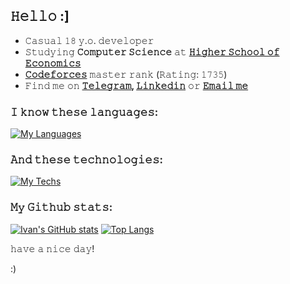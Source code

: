 ## 𝙷𝚎𝚕𝚕𝚘 :]

- 𝙲𝚊𝚜𝚞𝚊𝚕 𝟷𝟾 𝚢.𝚘. 𝚍𝚎𝚟𝚎𝚕𝚘𝚙𝚎𝚛
- 𝚂𝚝𝚞𝚍𝚢𝚒𝚗𝚐 **𝙲𝚘𝚖𝚙𝚞𝚝𝚎𝚛 𝚂𝚌𝚒𝚎𝚗𝚌𝚎** 𝚊𝚝 **[𝙷𝚒𝚐𝚑𝚎𝚛 𝚂𝚌𝚑𝚘𝚘𝚕 𝚘𝚏 𝙴𝚌𝚘𝚗𝚘𝚖𝚒𝚌𝚜](https://www.hse.ru/en/)**
- **[𝙲𝚘𝚍𝚎𝚏𝚘𝚛𝚌𝚎𝚜](https://codeforces.com/profile/GoracioNewport?locale=en)** 𝚖𝚊𝚜𝚝𝚎𝚛 𝚛𝚊𝚗𝚔 (𝚁𝚊𝚝𝚒𝚗𝚐: 𝟷𝟽𝟹𝟻)
- 𝙵𝚒𝚗𝚍 𝚖𝚎 𝚘𝚗 **[𝚃𝚎𝚕𝚎𝚐𝚛𝚊𝚖](https://t.me/ivantheglorious), [𝙻𝚒𝚗𝚔𝚎𝚍𝚒𝚗](https://linkedin.com/in/goracionewport)** 𝚘𝚛 **[𝙴𝚖𝚊𝚒𝚕 𝚖𝚎](mailto:goracionewport@gmail.com)**



### 𝙸 𝚔𝚗𝚘𝚠 𝚝𝚑𝚎𝚜𝚎 𝚕𝚊𝚗𝚐𝚞𝚊𝚐𝚎𝚜:

[![My Languages](https://skills.thijs.gg/icons?i=html,css,js,php,c,cpp,mysql,py,pug,bash)](https://skills.thijs.gg)

### 𝙰𝚗𝚍 𝚝𝚑𝚎𝚜𝚎 𝚝𝚎𝚌𝚑𝚗𝚘𝚕𝚘𝚐𝚒𝚎𝚜:

[![My Techs](https://skills.thijs.gg/icons?i=linux,vim,git,vue,firebase,nginx,bootstrap,latex,fastapi,arduino,gamemakerstudio)](https://skills.thijs.gg)


### 𝙼𝚢 𝙶𝚒𝚝𝚑𝚞𝚋 𝚜𝚝𝚊𝚝𝚜:
[![Ivan's GitHub stats](https://github-readme-stats.vercel.app/api?username=goracionewport&count_private=true&theme=highcontrast&show_icons=true)](https://github.com/anuraghazra/github-readme-stats)
[![Top Langs](https://github-readme-stats.vercel.app/api/top-langs/?username=goracionewport&hide=SourcePawn&theme=highcontrast&langs_count=4)](https://github.com/anuraghazra/github-readme-stats)


𝚑𝚊𝚟𝚎 𝚊 𝚗𝚒𝚌𝚎 𝚍𝚊𝚢! 

:)
